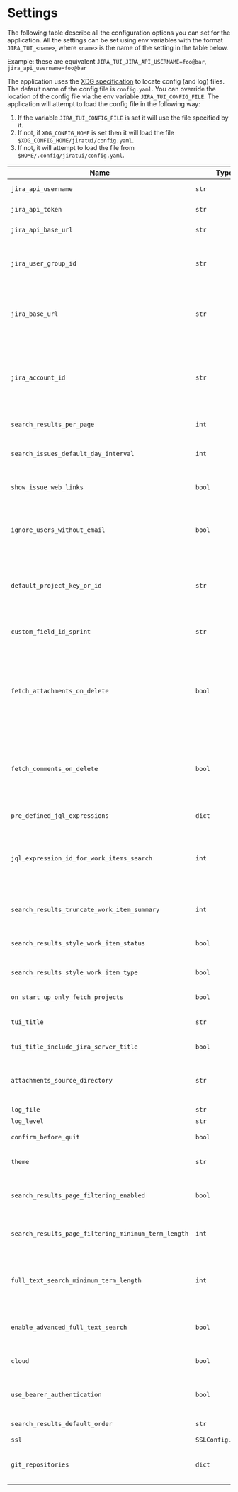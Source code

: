 <style>
.wy-nav-content{ max-width: 100%;}
</style>
# Settings

The following table describe all the configuration options you can set for the application. All the settings can be set
using env variables with the format `JIRA_TUI_<name>`, where `<name>` is the name of the setting in the table below.

Example: these are equivalent `JIRA_TUI_JIRA_API_USERNAME=foo@bar`, `jira_api_username=foo@bar`

The application uses the [XDG specification](https://specifications.freedesktop.org/basedir-spec/latest/) to locate
config (and log) files. The default name of the config file is `config.yaml`. You can override the location of the
config file via the env variable `JIRA_TUI_CONFIG_FILE`. The application will attempt to load the config
file in the following way:

1. If the variable `JIRA_TUI_CONFIG_FILE` is set it will use the file specified by it.
2. If not, if `XDG_CONFIG_HOME` is set then it will load the file `$XDG_CONFIG_HOME/jiratui/config.yaml`.
3. If not, it will attempt to load the file from `$HOME/.config/jiratui/config.yaml`.

| Name                                                | Type               | Required          | Default Value                         | Description                                                                                                                                                                                                                                                                      |
|-----------------------------------------------------|--------------------|-------------------|---------------------------------------|----------------------------------------------------------------------------------------------------------------------------------------------------------------------------------------------------------------------------------------------------------------------------------|
| `jira_api_username`                                 | `str`                | {bdg-danger}`Yes` | `None`                                | The username to use for connecting to the Jira API                                                                                                                                                                                                                               |
| `jira_api_token`                                    | `str`                | {bdg-danger}`Yes` | `None`                                | The token to use for connecting to the Jira API                                                                                                                                                                                                                                  |
| `jira_api_base_url`                                 | `str`                | {bdg-danger}`Yes` | `None`                                | The base URL of the Jira API                                                                                                                                                                                                                                                     |
| `jira_user_group_id`                                | `str`                | No                | `None`                                | The ID of the group that contains all (or most) of the Jira users in your Jira installation. This value is used as a fall back mechanism to fetch available users                                                                                                                |
| `jira_base_url`                                     | `str`                | No                | `None`                                | This is the base URL of your Jira application. This is used for building the URLs of different web links in the Jira TUI application. Example: `https://<hostname>.atlassian.net`                                                                                                |
| `jira_account_id`                                   | `str`                | No                | `None`                                | The ID of the Jira user using the application. This is useful if you want the user selection dropdown widgets to automatically select your user from the options. It is also used as the default reporter of any new work item that is created in the application                |
| `search_results_per_page`                           | `int`                | No                | `30`                                  | The number of results to show in the search results                                                                                                                                                                                                                              |
| `search_issues_default_day_interval`                | `int`                | No                | `15`                                  | This controls how many days worth of issues to fetch when no other search criteria has been defined                                                                                                                                                                              |
| `show_issue_web_links`                              | `bool`               | No                | `True`                                | If `True` then the application will retrieve the remote links related to a work item                                                                                                                                                                                             |
| `ignore_users_without_email`                        | `bool`               | No                | `True`                                | Controls whether Jira users without an email address configured should be included in the list of users and users assignable to projects and work items                                                                                                                          |
| `default_project_key_or_id`                         | `str`                | No                | `None`                                | A case-sensitive string that identifies a Jira project. If set then the app will use is as the default selected project in the projects dropdown and will only fetch this project from your Jira instance                                                                        |
| `custom_field_id_sprint`                            | `str`                | No                | `None`                                | The name of the custom field used by your Jira application to identify the sprints. Example: `customfield_12345`                                                                                                                                                                 |
| `fetch_attachments_on_delete`                       | `bool`               | No                | `True`                                | When this is `True` the application will fetch the attachments of a work item after an attachment is deleted from the list of attachments. This makes the data more accurate but slower due to the extra request. When this is False the list of attachments is updated in place |
| `fetch_comments_on_delete`                          | `bool`               | No                | `True`                                | When this is `True` the application will fetch the comments of a work item after a comment is deleted from the list of comments. This makes the data more accurate but slower due to the extra request. When this is False the list of comments is updated in place              |
| `pre_defined_jql_expressions`                       | `dict`               | No                | `None`                                | [See Configuring Pre-defined JQL Expressions](configuration.md#configuring-pre-defined-jql-expressions)                                                                                                                                                                          |
| `jql_expression_id_for_work_items_search`           | `int`                | No                | `None`                                | If set to one of the expression IDs defined in `pre_defined_jql_expressions` then the app will use this expression to retrieve work items when not criteria and JQL query is provided by the user.                                                                               |
| `search_results_truncate_work_item_summary`         | `int`                | No                | `None`                                | When this is defined the summary of a work item will be truncated to the specified length when it is displayed in the search results                                                                                                                                             |
| `search_results_style_work_item_status`             | `bool`               | No                | `True`                                | If `True` the status of a work item will be styled when it is displayed in the search results                                                                                                                                                                                    |
| `search_results_style_work_item_type`               | `bool`               | No                | `True`                                | If `True` the type of a work item will be styled when it is displayed in the search results                                                                                                                                                                                      |
| `on_start_up_only_fetch_projects`                   | `bool`               | No                | `True`                                | [See Fetching Only Projects on Startup](configuration.md#fetching-only-projects-on-startup)                                                                                                                                                                                      |
| `tui_title`                                         | `str`                | No                | `None`                                | An optional title for the application. This is displayed in the top bar                                                                                                                                                                                                          |
| `tui_title_include_jira_server_title`               | `bool`               | No                | `True`                                | [See Include Jira Server Title in the UI Title](configuration.md#include-jira-server-title-in-the-ui-title)                                                                                                                                                                      |
| `attachments_source_directory`                      | `str`                | No                | `/`                                   | The directory to start the search of files that a user wants to attach to work items. The user will be able to navigate though the sub-directories                                                                                                                               |
| `log_file`                                          | `str`                | No                | `None`                                | The name of the log file to use                                                                                                                                                                                                                                                  |
| `log_level`                                         | `str`                | No                | `WARNING`                             | The Python's `logging` level to use                                                                                                                                                                                                                                              |
| `confirm_before_quit`                               | `bool`               | No                | `False`                               | If this is `True` then the app will ask for confirmation before quitting                                                                                                                                                                                                         |
| `theme`                                             | `str`                | No                | `None`                                | The name of the Textual theme to use for the app. [See Choosing a Theme](configuration.md#choosing-a-theme)                                                                                                                                                                      |
| `search_results_page_filtering_enabled`             | `bool`               | No                | `True`                                | If this is `True` users are able to refine the search in the search results. [See Enable Filtering Search Results](configuration.md#enable-filtering-search-results)                                                                                                             |
| `search_results_page_filtering_minimum_term_length` | `int`                | No                | `3`                                   | The minimum number of characters required to refine the search results. [See Enable Filtering Search Results](configuration.md#enable-filtering-search-results)                                                                                                                  |
| `full_text_search_minimum_term_length`              | `int`                | No                | `3`                                   | When performing full-text search this value controls the minimum length of the search term provided by the user. JiraTUI will always enforce a vlue >= 3; even if you set a value of 0 here.                                                                                     |
| `enable_advanced_full_text_search`                  | `bool`               | No                | `True`                                | If `True` full-text search works on any text-based Jira field; otherwise it searches only on summary and description.                                                                                                                                                            |
| `cloud`                                             | `bool`               | No                | `True`                                | Set this to False if you are using Jira Data Center (aka. on-premises)                                                                                                                                                                                                           |
| `use_bearer_authentication`                         | `bool`               | No                | `False`                               | Set this to True if your Jira instance uses Bearer authentication instead of Basic authentication.                                                                                                                                                                               |
| `search_results_default_order`                      | `str`                | No                | `WorkItemsSearchOrderBy.CREATED_DESC` | The default order for search results.                                                                                                                                                                                                                                            |
| `ssl`                                               | `SSLConfiguration` | No                | `None`                                | The settings for SSL.                                                                                                                                                                                                                                                            |
| `git_repositories`                                  | `dict`               | No                | `None`                                | Configure the Git repos that are available for creating branches from the UI. [See Setting Git Repositories](configuration.md#setting-git-repositories)                                                                                                                          |
